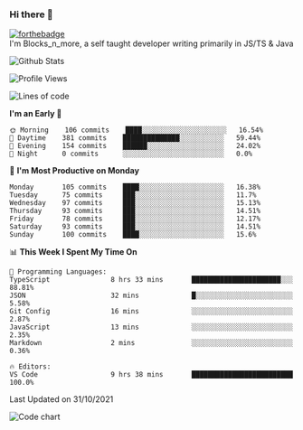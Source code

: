 ### Hi there 👋
[![forthebadge](https://forthebadge.com/images/badges/0-percent-optimized.svg)](https://forthebadge.com)<br>
I'm Blocks_n_more, a self taught developer writing primarily in JS/TS & Java

![Github Stats](https://github-readme-stats.vercel.app/api?username=blocksnmore&show_icons=true&theme=dark)
<!--START_SECTION:waka-->
![Profile Views](http://img.shields.io/badge/Profile%20Views-2-blue)

![Lines of code](https://img.shields.io/badge/From%20Hello%20World%20I%27ve%20Written-2.1%20million%20lines%20of%20code-blue)

**I'm an Early 🐤** 

```text
🌞 Morning    106 commits    ████░░░░░░░░░░░░░░░░░░░░░   16.54% 
🌆 Daytime    381 commits    ██████████████░░░░░░░░░░░   59.44% 
🌃 Evening    154 commits    ██████░░░░░░░░░░░░░░░░░░░   24.02% 
🌙 Night      0 commits      ░░░░░░░░░░░░░░░░░░░░░░░░░   0.0%

```
📅 **I'm Most Productive on Monday** 

```text
Monday       105 commits    ████░░░░░░░░░░░░░░░░░░░░░   16.38% 
Tuesday      75 commits     ███░░░░░░░░░░░░░░░░░░░░░░   11.7% 
Wednesday    97 commits     ███░░░░░░░░░░░░░░░░░░░░░░   15.13% 
Thursday     93 commits     ███░░░░░░░░░░░░░░░░░░░░░░   14.51% 
Friday       78 commits     ███░░░░░░░░░░░░░░░░░░░░░░   12.17% 
Saturday     93 commits     ███░░░░░░░░░░░░░░░░░░░░░░   14.51% 
Sunday       100 commits    ████░░░░░░░░░░░░░░░░░░░░░   15.6%

```


📊 **This Week I Spent My Time On** 

```text
💬 Programming Languages: 
TypeScript               8 hrs 33 mins       ██████████████████████░░░   88.81% 
JSON                     32 mins             █░░░░░░░░░░░░░░░░░░░░░░░░   5.58% 
Git Config               16 mins             ░░░░░░░░░░░░░░░░░░░░░░░░░   2.87% 
JavaScript               13 mins             ░░░░░░░░░░░░░░░░░░░░░░░░░   2.35% 
Markdown                 2 mins              ░░░░░░░░░░░░░░░░░░░░░░░░░   0.36%

🔥 Editors: 
VS Code                  9 hrs 38 mins       █████████████████████████   100.0%

```


 Last Updated on 31/10/2021
<!--END_SECTION:waka-->
![Code chart](https://github-readme-stats.vercel.app/api/top-langs/?username=blocksnmore&layout=compact&theme=dark)
